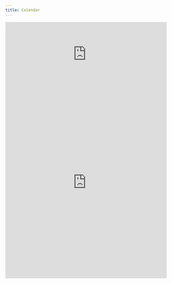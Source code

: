 ```yaml
---
title: Calendar
---
```

<iframe src="https://calendar.google.com/calendar/embed?mode=AGENDA&title=Upcoming%20Competitions%20&showNav=1&showTitle=1&src=c_a80kla531gl8oq66n852m1stpk@group.calendar.google.com&ctz=America%2FLos_Angeles&style="border:0" width="100%" height="200" frameborder="0" scrolling="no"></iframe>

<iframe src="https://calendar.google.com/calendar/embed?src=ghsrobotics3636%40gmail.com&title=Club%20Meetings%20and%20Competition%20Details&ctz=America%2FLos_Angeles" style="border: 0" width="100%" height="600" frameborder="0" scrolling="no"></iframe>